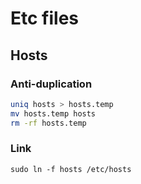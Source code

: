 # Etc files

## Hosts

### Anti-duplication

```bash
uniq hosts > hosts.temp
mv hosts.temp hosts
rm -rf hosts.temp
```

### Link

`sudo ln -f hosts /etc/hosts`
